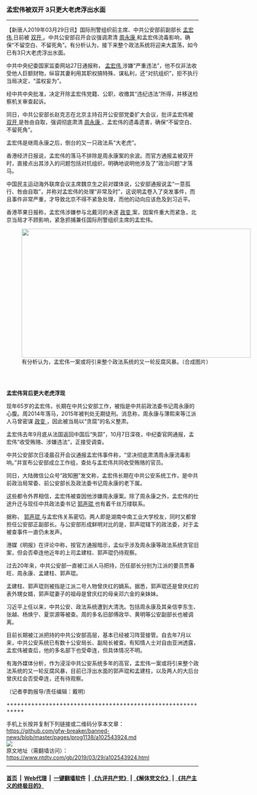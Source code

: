### 孟宏伟被双开 3只更大老虎浮出水面
------------------------

<div class="post_content" itemprop="articleBody">
 <p>
  【新唐人2019年03月29日讯】国际刑警组织前主席、中共公安部前副部长
  <a href="https://www.ntdtv.com/gb/孟宏伟.htm">
   孟宏伟
  </a>
  日前被
  <a href="https://www.ntdtv.com/gb/双开.htm">
   双开
  </a>
  。中共公安部召开会议强调肃清
  <a href="https://www.ntdtv.com/gb/周永康.htm">
   周永康
  </a>
  和孟宏伟流毒影响，确保“不留空白、不留死角”。有分析认为，接下来整个政法系统将迎来大震荡，如今已有3只大老虎浮出水面。
 </p>
 <p>
  中共中央纪委国家监委网站27日通报称，
  <a href="https://www.ntdtv.com/gb/孟宏伟.htm">
   孟宏伟
  </a>
  涉嫌“严重违法”，他不仅非法收受他人巨额财物，纵容其妻利用其职权搞特殊、谋私利，还“对抗组织”，拒不执行当局决定，“滥权妄为”。
 </p>
 <p>
  经中共中央批准，决定开除孟宏伟党籍、公职，收缴其“违纪违法”所得，并移送检察机关审查起诉。
 </p>
 <p>
  同日，中共公安部长赵克志在北京主持召开公安部党委扩大会议，批评孟宏伟被
  <a href="https://www.ntdtv.com/gb/双开.htm">
   双开
  </a>
  是咎由自取，强调彻底肃清
  <a href="https://www.ntdtv.com/gb/周永康.htm">
   周永康
  </a>
  、孟宏伟的遗毒遗害，确保“不留空白、不留死角”。
 </p>
 <p>
  孟宏伟是继周永康之后，倒台的又一只政法系“大老虎”。
 </p>
 <p>
  香港经济日报说，孟宏伟的落马不排除是周永康案的余波。而官方通报孟被双开时，直接点出其涉入的问题包括对抗组织，明确地说明他涉及了“政治问题”才落马。
 </p>
 <p>
  中国民主运动海外联席会议主席魏京生之前对媒体说，公安部通报说孟“一意孤行、咎由自取”，并称对孟宏伟的处理“非常及时”，这说明孟卷入了突发事件，而且事件非常严重，才导致北京不得不紧急处理，而他的动向应该危及到习近平。
 </p>
 <p>
  香港苹果日报称，孟宏伟涉嫌参与北戴河的未遂
  <a href="https://www.ntdtv.com/gb/政变.htm">
   政变
  </a>
  案，因案件重大而紧急，北京当局才不顾影响，紧急抓捕兼任国际刑警组织主席的孟宏伟。
 </p>
 <figure class="wp-caption alignnone" id="attachment_102543929" style="width: 600px">
  <a href="https://www.ntdtv.com/assets/uploads/2019/03/55113e4f4a50bd08eca06685b66684a9.jpg">
   <img alt="" class="size-medium wp-image-102543929" height="338" src="https://www.ntdtv.com/assets/uploads/2019/03/55113e4f4a50bd08eca06685b66684a9-600x338.jpg" width="600"/>
  </a>
  <br/><figcaption class="wp-caption-text">
   有分析认为，孟宏伟一案或将引来整个政法系统的又一轮反腐风暴。（合成图片）
  </figcaption><br/>
 </figure><br/>
 <p>
  <strong>
   孟宏伟背后更大老虎浮现
  </strong>
 </p>
 <p>
  现年65岁的孟宏伟，长期在中共公安部工作，被指是中共前政法委书记周永康的心腹。周2014年落马，2015年被判处无期徒刑。消息称，周永康与薄熙来等江派人马曾密谋
  <a href="https://www.ntdtv.com/gb/政变.htm">
   政变
  </a>
  ，因此被当局以“贪腐”的名义整肃。
 </p>
 <p>
  孟宏伟去年9月底从法国返回中国后“失踪”，10月7日深夜，中纪委官网通报，孟宏伟“收受贿赂、涉嫌违法”，正接受调查。
 </p>
 <p>
  中共公安部次日凌晨召开会议通报孟宏伟事件称，“坚决彻底肃清周永康流毒影响。”并宣布公安部成立工作组，查处与孟宏伟共同收受贿赂的官员。
 </p>
 <p>
  同日，大陆微信公众号“政知圈”发文称，孟宏伟长期在中共公安系统工作，是中共前政治局常委、前公安部长及政法委书记周永康的老下属。
 </p>
 <p>
  这些都令外界相信，孟宏伟被查因他涉嫌周永康案。除了周永康之外，孟宏伟的仕途升迁与现任中共政法委书记
  <a href="https://www.ntdtv.com/gb/郭声琨.htm">
   郭声琨
  </a>
  也有着千丝万缕联系。
 </p>
 <p>
  据称，
  <a href="https://www.ntdtv.com/gb/郭声琨.htm">
   郭声琨
  </a>
  与孟宏伟关系密切。两人即是湖南中南工业大学校友，同时又都曾担任公安部正副部长。与公安部形成鲜明对比的是，郭声琨辖下的政法委，对于孟被查事件一直仍未发声。
 </p>
 <p>
  港媒《明报》在评论中称，按官方通报暗示，孟似乎涉及周永康等政法系统贪官旧案，但会否牵连他近年的上司孟建柱、郭声琨仍待观察。
 </p>
 <p>
  过去20年来，中共公安部一直被江派人马把持，历任部长分别为江派的要员贾春旺、周永康、孟建柱、郭声琨。
 </p>
 <p>
  孟建柱、郭声琨则被指是江派二号人物曾庆红的嫡系。据悉，郭声琨还是曾庆红的表外甥女婿，郭声琨妻子的祖母是曾庆红的母亲邓六金的亲妹妹。
 </p>
 <p>
  习近平上任以来，中共公安、政法系统遭到大清洗。包括周永康及其亲信李东生、张越、杨焕宁、夏崇源等被查。周的多名旧部傅政华、黄明等公安副部长也被调离。
 </p>
 <p>
  目前长期被江派把持的中共公安部高层，基本已经被习阵营接管。自去年7月以来，中共公安系统已有数十公安局长、副局长被查。有知情人士对自由亚洲透露，孟宏伟被查后，他的多名部下也受牵连，但具体情况不明。
 </p>
 <p>
  有海外媒体分析，作为浸淫中共公安系统多年的高官，孟宏伟一案或将引来整个政法系统的又一轮反腐风暴，目前已浮出水面的郭声琨和孟建柱，以及两人的大后台曾庆红会否受牵连，还有待观察。
 </p>
 <p>
  （记者李韵报导/责任编辑：戴明）
 </p>
 <div class="single_ad">
 </div>
</div>

+++++++++++++++++++++++++++++++++++++++++++++++++++++++++++<br/><br/>
手机上长按并复制下列链接或二维码分享本文章：<br/>
https://github.com/gfw-breaker/banned-news/blob/master/pages/prog1138/a102543924.md <br/>
<a href='https://github.com/gfw-breaker/banned-news/blob/master/pages/prog1138/a102543924.md'><img src='https://github.com/gfw-breaker/banned-news/blob/master/pages/prog1138/a102543924.md.png'/></a> <br/>
原文地址（需翻墙访问）：https://www.ntdtv.com/gb/2019/03/29/a102543924.html


------------------------
#### [首页](https://github.com/gfw-breaker/banned-news/blob/master/README.md) &nbsp;|&nbsp; [Web代理](https://github.com/labour-camp/helloworld) &nbsp;|&nbsp; [一键翻墙软件](https://github.com/gfw-breaker/nogfw/blob/master/README.md) &nbsp;| [《九评共产党》](https://github.com/gfw-breaker/9ping.md/blob/master/README.md#九评之一评共产党是什么) | [《解体党文化》](https://github.com/gfw-breaker/jtdwh.md/blob/master/README.md) | [《共产主义的终极目的》](https://github.com/gfw-breaker/gczydzjmd.md/blob/master/README.md)

